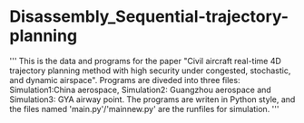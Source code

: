 # Disassembly_Sequential-trajectory-planning
'''
This is the data and programs for the paper "Civil aircraft real-time 4D trajectory planning method with high security under congested, stochastic, and dynamic airspace".
Programs are diveded into three files: Simulation1:China aerospace, Simulation2: Guangzhou aerospace and Simulation3: GYA airway point.
The programs are writen in Python style, and the files named 'main.py'/'mainnew.py' are the runfiles for simulation. 
'''
